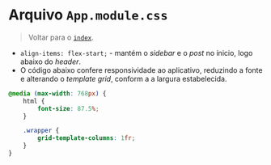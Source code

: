 <!-- markdownlint-disable MD010 -->

# Arquivo `App.module.css`

> Voltar para o [`index`](../index.md).

- `align-items: flex-start;` - mantém o _sidebar_ e o _post_ no ínicio, logo abaixo do _header_.
- O código abaixo confere responsividade ao aplicativo, reduzindo a fonte e alterando o _template grid_, conform a a largura estabelecida.

```css
@media (max-width: 768px) {
	html {
		font-size: 87.5%;
	}

	.wrapper {
		grid-template-columns: 1fr;
	}
}
```

